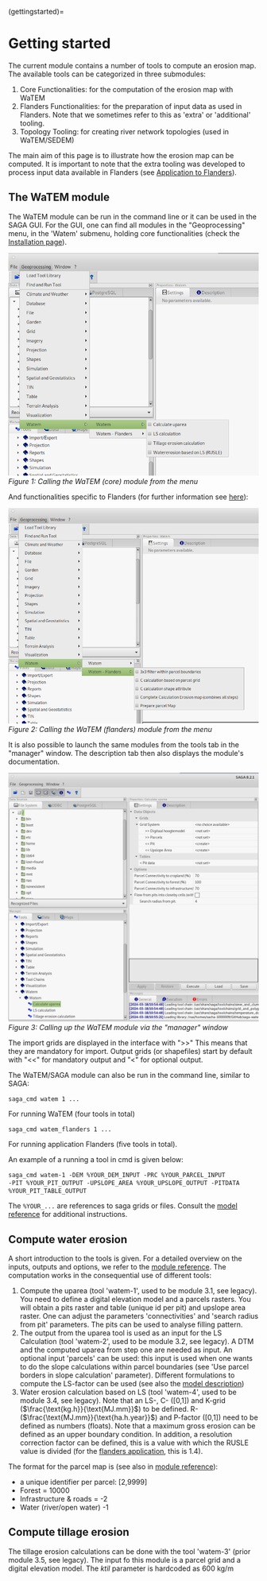 (gettingstarted)=

# Getting started

The current module contains a number of tools to compute an erosion map.
The available tools can be categorized in three submodules:

1. Core Functionalities: for the computation of the erosion map with WaTEM 
2. Flanders Functionalities: for the preparation of input data as used in 
   Flanders. Note that we sometimes refer to this as 'extra' or 'additional' 
   tooling.
3. Topology Tooling: for creating river network topologies (used in 
   WaTEM/SEDEM)

The main aim of this page is to illustrate how the erosion
map can be computed.  It is important to note that the extra tooling was 
developed to process input data available in Flanders 
(see [Application to Flanders](flanders-tool.md)). 

## The WaTEM module

The WaTEM module can be run in the command line or it can be used in the SAGA
GUI. For the GUI, one can find all modules in the 
"Geoprocessing" menu, in the 'Watem' submenu, holding core functionalities 
(check the [Installation page](installation.md)).

![img1](img/gui-watem-tool.png)
*Figure 1: Calling the WaTEM (core) module from the menu*

And functionalities specific to Flanders (for further information see 
[here](flanders-tool.md)):

![img8](img/gui-watem-flanders-tool.png)
*Figure 2: Calling the WaTEM (flanders) module from the menu*

It is also possible to launch the same modules from the tools tab in the 
"manager" window. The description tab then also displays the module's 
documentation.

![img9](img/gui-tools-tab.png)
*Figure 3: Calling up the WaTEM module via the "manager" window*

The import grids are displayed in the interface with ">>" This means that they
are mandatory for import. Output grids (or shapefiles) start by default with 
"<<" for mandatory output and "<" for optional output.

The WaTEM/SAGA module can also be run in the command line, similar to SAGA:

```shell
saga_cmd watem 1 ...
```

For running WaTEM (four tools in total)

```shell
saga_cmd watem_flanders 1 ... 
```

For running application Flanders (five tools in total). 

An example of a running a tool in cmd is given below:

```shell
saga_cmd watem-1 -DEM %YOUR_DEM_INPUT -PRC %YOUR_PARCEL_INPUT 
-PIT %YOUR_PIT_OUTPUT -UPSLOPE_AREA %YOUR_UPSLOPE_OUTPUT -PITDATA
%YOUR_PIT_TABLE_OUTPUT
```

The ``%YOUR_...`` are references to saga grids or files. Consult the 
[model reference](overview_watem) for additional instructions.

## Compute water erosion

A short introduction to the tools is given. For a detailed overview on the 
inputs, outputs and options, we refer to the 
[module reference](overview_watem). The computation works in the consequential 
use of different tools:

1. Compute the uparea (tool 'watem-1', used to be module 3.1, 
   see legacy). You need to define a digital elevation model and a parcels
   rasters. You will obtain a pits raster and table (unique id per pit) and
   upslope area raster. One can adjust the parameters 'connectivities' and 
   'search radius from pit' parameters. The pits can be used to analyse 
   filling pattern.
2. The output from the uparea tool is used as an input for the LS 
   Calculation (tool 'watem-2', used to be module 3.2, 
   see legacy). A DTM and the computed uparea from step one are needed as 
   input. An optional input 'parcels' can be used: this input is used when one 
   wants to do the slope calculations within parcel boundaries (see 
   'Use parcel borders in slope calculation' parameter). Different 
   formulations to compute the LS-factor can be used (see also the 
   [model description](description.md))
3. Water erosion calculation based on LS (tool 'watem-4', used to be module 3.4, 
   see legacy). Note that an LS-, C- ([0,1]) and K-grid 
   ($\frac{\text{kg.h}}{\text{MJ.mm}}$) to be defined. R- 
   ($\frac{\text{MJ.mm}}{\text{ha.h.year}}$) and P-factor ([0,1]) need to be defined as 
   numbers (floats). Note that a maximum gross erosion can be defined as an
   upper boundary condition. In addition, a resolution correction factor can be 
   defined, this is a value with which  the RUSLE value is divided 
   (for the [flanders application](flanders-tool.md), this is 1.4).

The format for the parcel map is (see also in 
[module reference](overview_watem)):

- a unique identifier per parcel: [2,9999]
- Forest = 10000
- Infrastructure & roads = -2
- Water (river/open water) -1


## Compute tillage erosion

The tillage erosion calculations can be done with the tool 'watem-3' (prior 
module 3.5, see legacy). The input fo this module is a parcel grid and a 
digital elevation model. The *ktil* parameter is hardcoded as 600 kg/m
